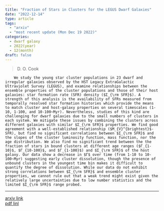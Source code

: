 ```yaml
---
title: "Fraction of Stars in Clusters for the LEGUS Dwarf Galaxies"
date: "2022-12-14"
type: article
tags:
  - "arxiv"
  - "most recent update (Mon Dec 19 2022)"
categories:
  - dwarf galaxy
  - 2022(year)
  - 12(month)
draft: false
---
```


> D. O. Cook

        We study the young star cluster populations in 23 dwarf and irregular galaxies observed by the HST Legacy ExtraGalactic Ultraviolet Survey (LEGUS), and examine relationships between the ensemble properties of the cluster populations and those of their host galaxies: star formation rate (SFR) density ($Σ_{\rm SFR}$). A strength of this analysis is the availability of SFRs measured from temporally resolved star formation histories which provide the means to match cluster and host-galaxy properties on several timescales (1-10, 1-100, and 10-100~Myr). Nevertheless, studies of this kind are challenging for dwarf galaxies due to the small numbers of clusters in each system. We mitigate these issues by combining the clusters across different galaxies with similar $Σ_{\rm SFR}$ properties. We find good agreement with a well-established relationship ($M_{V}^{brightest}$-SFR), but find no significant correlations between $Σ_{\rm SFR}$ and the slopes of the cluster luminosity function, mass function, nor the age distribution. We also find no significant trend between the the fraction of stars in bound clusters at different age ranges ($Γ_{1-10}$, $Γ_{10-100}$, and $Γ_{1-100}$) and $Σ_{\rm SFR}$ of the host galaxy. Our data show a decrease in $Γ$ over time (from 1-10 to 10-100~Myr) suggesting early cluster dissolution, though the presence of unbound clusters in the youngest time bin makes it difficult to quantify the degree of dissolution. While our data do not exhibit strong correlations between $Σ_{\rm SFR}$ and ensemble cluster properties, we cannot rule out that a weak trend might exist given the relatively large uncertainties due to low number statistics and the limited $Σ_{\rm SFR}$ range probed.

---

[arxiv link](https://arxiv.org/abs/2212.07519)  
[pdf linl](https://arxiv.org/pdf/2212.07519)

